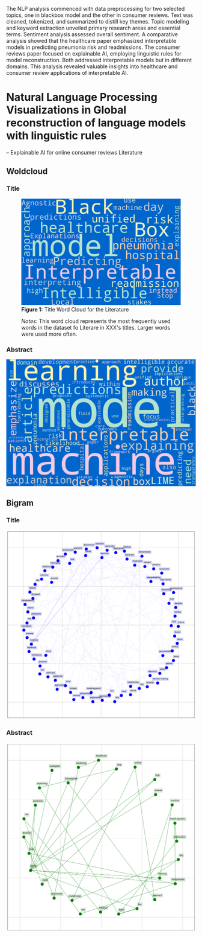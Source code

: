 The NLP analysis commenced with data preprocessing for two selected topics, one in blackbox model and the other in consumer reviews. Text was cleaned, tokenized, and summarized to distill key themes. Topic modeling and keyword extraction unveiled primary research areas and essential terms. Sentiment analysis assessed overall sentiment. A comparative analysis showed that the healthcare paper emphasized interpretable models in predicting pneumonia risk and readmissions. The consumer reviews paper focused on explainable AI, employing linguistic rules for model reconstruction. Both addressed interpretable models but in different domains. This analysis revealed valuable insights into healthcare and consumer review applications of interpretable AI.

# Natural Language Processing Visualizations in Global reconstruction of language models with linguistic rules 
– Explainable AI for online consumer reviews Literature

## Woldcloud

### Title

<figure>
    <img src="./title_wordcloud.png" alt="Title Word Cloud">
    <figcaption><strong>Figure 1:</strong> Title Word Cloud for the Literature</figcaption>
    <p><em>Notes:</em> This word cloud represents the most frequently used words in the dataset fo Literare in XXX's titles. Larger words were used more often.</p>
</figure>


### Abstract

<img src="abstract_wordcould.png" alt="Abstract Word Cloud">


## Bigram 



### Title
![Title Word Cloud](title_bigram.png)

###  Abstract

<img src="abstract_bigram.png" alt="Abstract Word Cloud">
